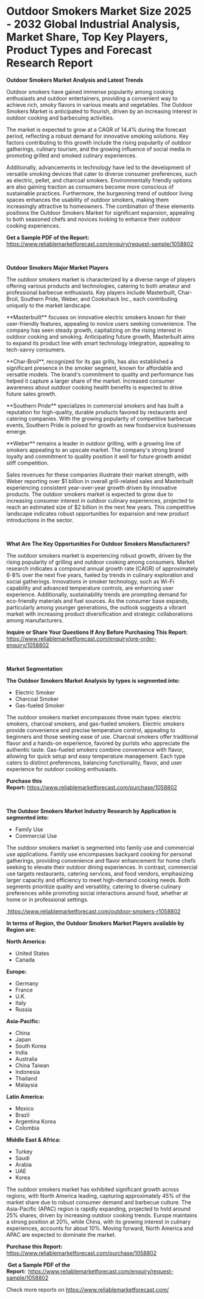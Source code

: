 <p><h1>Outdoor Smokers Market Size 2025 - 2032 Global Industrial Analysis, Market Share, Top Key Players, Product Types and Forecast Research Report</h1></p><p><strong>Outdoor Smokers Market Analysis and Latest Trends</strong></p>
<p><p>Outdoor smokers have gained immense popularity among cooking enthusiasts and outdoor entertainers, providing a convenient way to achieve rich, smoky flavors in various meats and vegetables. The Outdoor Smokers Market is anticipated to flourish, driven by an increasing interest in outdoor cooking and barbecuing activities. </p><p>The market is expected to grow at a CAGR of 14.4% during the forecast period, reflecting a robust demand for innovative smoking solutions. Key factors contributing to this growth include the rising popularity of outdoor gatherings, culinary tourism, and the growing influence of social media in promoting grilled and smoked culinary experiences. </p><p>Additionally, advancements in technology have led to the development of versatile smoking devices that cater to diverse consumer preferences, such as electric, pellet, and charcoal smokers. Environmentally friendly options are also gaining traction as consumers become more conscious of sustainable practices. Furthermore, the burgeoning trend of outdoor living spaces enhances the usability of outdoor smokers, making them increasingly attractive to homeowners. The combination of these elements positions the Outdoor Smokers Market for significant expansion, appealing to both seasoned chefs and novices looking to enhance their outdoor cooking experiences.</p></p>
<p><strong>Get a Sample PDF of the Report:&nbsp;</strong> <a href="https://www.reliablemarketforecast.com/enquiry/request-sample/1058802?utm_campaign=1789&utm_medium=2&utm_source=Github&utm_content=ia&utm_term=04042025&utm_id=outdoor-smokers">https://www.reliablemarketforecast.com/enquiry/request-sample/1058802</a></p>
<p>&nbsp;</p>
<p><strong>Outdoor Smokers Major Market Players</strong></p>
<p><p>The outdoor smokers market is characterized by a diverse range of players offering various products and technologies, catering to both amateur and professional barbecue enthusiasts. Key players include Masterbuilt, Char-Broil, Southern Pride, Weber, and Cookshack Inc., each contributing uniquely to the market landscape.</p><p>**Masterbuilt** focuses on innovative electric smokers known for their user-friendly features, appealing to novice users seeking convenience. The company has seen steady growth, capitalizing on the rising interest in outdoor cooking and smoking. Anticipating future growth, Masterbuilt aims to expand its product line with smart technology integration, appealing to tech-savvy consumers.</p><p>**Char-Broil**, recognized for its gas grills, has also established a significant presence in the smoker segment, known for affordable and versatile models. The brand's commitment to quality and performance has helped it capture a larger share of the market. Increased consumer awareness about outdoor cooking health benefits is expected to drive future sales growth.</p><p>**Southern Pride** specializes in commercial smokers and has built a reputation for high-quality, durable products favored by restaurants and catering companies. With the growing popularity of competitive barbecue events, Southern Pride is poised for growth as new foodservice businesses emerge.</p><p>**Weber** remains a leader in outdoor grilling, with a growing line of smokers appealing to an upscale market. The company's strong brand loyalty and commitment to quality position it well for future growth amidst stiff competition. </p><p>Sales revenues for these companies illustrate their market strength, with Weber reporting over $1 billion in overall grill-related sales and Masterbuilt experiencing consistent year-over-year growth driven by innovative products. The outdoor smokers market is expected to grow due to increasing consumer interest in outdoor culinary experiences, projected to reach an estimated size of $2 billion in the next few years. This competitive landscape indicates robust opportunities for expansion and new product introductions in the sector.</p></p>
<p>&nbsp;</p>
<p><strong>What Are The Key Opportunities For Outdoor Smokers Manufacturers?</strong></p>
<p><p>The outdoor smokers market is experiencing robust growth, driven by the rising popularity of grilling and outdoor cooking among consumers. Market research indicates a compound annual growth rate (CAGR) of approximately 6-8% over the next five years, fueled by trends in culinary exploration and social gatherings. Innovations in smoker technology, such as Wi-Fi capability and advanced temperature controls, are enhancing user experience. Additionally, sustainability trends are prompting demand for eco-friendly materials and fuel sources. As the consumer base expands, particularly among younger generations, the outlook suggests a vibrant market with increasing product diversification and strategic collaborations among manufacturers.</p></p>
<p><strong>Inquire or Share Your Questions If Any Before Purchasing This Report:</strong> <a href="https://www.reliablemarketforecast.com/enquiry/pre-order-enquiry/1058802?utm_campaign=1789&utm_medium=2&utm_source=Github&utm_content=ia&utm_term=04042025&utm_id=outdoor-smokers">https://www.reliablemarketforecast.com/enquiry/pre-order-enquiry/1058802</a></p>
<p>&nbsp;</p>
<p><strong>Market Segmentation</strong></p>
<p><strong>The Outdoor Smokers Market Analysis by types is segmented into:</strong></p>
<p><ul><li>Electric Smoker</li><li>Charcoal Smoker</li><li>Gas-fueled Smoker</li></ul></p>
<p><p>The outdoor smokers market encompasses three main types: electric smokers, charcoal smokers, and gas-fueled smokers. Electric smokers provide convenience and precise temperature control, appealing to beginners and those seeking ease of use. Charcoal smokers offer traditional flavor and a hands-on experience, favored by purists who appreciate the authentic taste. Gas-fueled smokers combine convenience with flavor, allowing for quick setup and easy temperature management. Each type caters to distinct preferences, balancing functionality, flavor, and user experience for outdoor cooking enthusiasts.</p></p>
<p><strong>Purchase this Report:&nbsp;</strong><a href="https://www.reliablemarketforecast.com/purchase/1058802?utm_campaign=1789&utm_medium=2&utm_source=Github&utm_content=ia&utm_term=04042025&utm_id=outdoor-smokers">https://www.reliablemarketforecast.com/purchase/1058802</a></p>
<p>&nbsp;</p>
<p><strong>The Outdoor Smokers Market Industry Research by Application is segmented into:</strong></p>
<p><ul><li>Family Use</li><li>Commercial Use</li></ul></p>
<p><p>The outdoor smokers market is segmented into family use and commercial use applications. Family use encompasses backyard cooking for personal gatherings, providing convenience and flavor enhancement for home chefs seeking to elevate their outdoor dining experiences. In contrast, commercial use targets restaurants, catering services, and food vendors, emphasizing larger capacity and efficiency to meet high-demand cooking needs. Both segments prioritize quality and versatility, catering to diverse culinary preferences while promoting social interactions around food, whether at home or in professional settings.</p></p>
<p><a href="https://www.reliablemarketforecast.com/outdoor-smokers-r1058802?utm_campaign=1789&utm_medium=2&utm_source=Github&utm_content=ia&utm_term=04042025&utm_id=outdoor-smokers">&nbsp;https://www.reliablemarketforecast.com/outdoor-smokers-r1058802</a></p>
<p><strong>In terms of Region, the Outdoor Smokers Market Players available by Region are:</strong></p>
<p>
    <p> <strong> North America: </strong>
        <ul>
            <li>United States</li>
            <li>Canada</li>
        </ul>
        </p> 
    <p> <strong> Europe: </strong>
        <ul>
            <li>Germany</li>
            <li>France</li>
            <li>U.K.</li>
            <li>Italy</li>
            <li>Russia</li>
        </ul>
        </p> 
    <p> <strong> Asia-Pacific: </strong>
        <ul>
            <li>China</li>
            <li>Japan</li>
            <li>South Korea</li>
            <li>India</li>
            <li>Australia</li>
            <li>China Taiwan</li>
            <li>Indonesia</li>
            <li>Thailand</li>
            <li>Malaysia</li>
        </ul>
        </p> 
    <p> <strong> Latin America: </strong>
        <ul>
            <li>Mexico</li>
            <li>Brazil</li>
            <li>Argentina Korea</li>
            <li>Colombia</li>
        </ul>
        </p> 
    <p> <strong> Middle East & Africa: </strong>
        <ul>
            <li>Turkey</li>
            <li>Saudi</li>
            <li>Arabia</li>
            <li>UAE</li>
            <li>Korea</li>
        </ul>
    </p>
    </p>
<p><p>The outdoor smokers market has exhibited significant growth across regions, with North America leading, capturing approximately 45% of the market share due to robust consumer demand and barbecue culture. The Asia-Pacific (APAC) region is rapidly expanding, projected to hold around 25% shares, driven by increasing outdoor cooking trends. Europe maintains a strong position at 20%, while China, with its growing interest in culinary experiences, accounts for about 10%. Moving forward, North America and APAC are expected to dominate the market.</p></p>
<p><strong>Purchase this Report: </strong><a href="https://www.reliablemarketforecast.com/purchase/1058802?utm_campaign=1789&utm_medium=2&utm_source=Github&utm_content=ia&utm_term=04042025&utm_id=outdoor-smokers">https://www.reliablemarketforecast.com/purchase/1058802</a></p>
<p>&nbsp;<strong>Get a Sample PDF of the Report:&nbsp;&nbsp;</strong><a href="https://www.reliablemarketforecast.com/enquiry/request-sample/1058802?utm_campaign=1789&utm_medium=2&utm_source=Github&utm_content=ia&utm_term=04042025&utm_id=outdoor-smokers">https://www.reliablemarketforecast.com/enquiry/request-sample/1058802</a></p>
<p><strong></strong></p>
<p>Check more reports on <a href="https://www.reliablemarketforecast.com/?utm_campaign=1789&utm_medium=2&utm_source=Github&utm_content=ia&utm_term=04042025&utm_id=outdoor-smokers">https://www.reliablemarketforecast.com/</a></p>